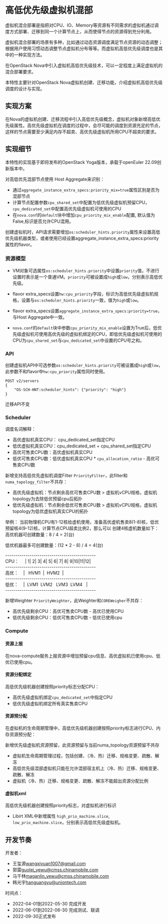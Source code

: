 
# 高低优先级虚拟机混部

虚拟机混合部署是指把对CPU、IO、Memory等资源有不同需求的虚拟机通过调度方式部署、迁移到同一个计算节点上，从而使得节点的资源得到充分利用。

虚拟机混合部署的场景有多种，比如通过动态资源调度满足节点资源的动态调整；根据用户使用习惯动态调整节点虚拟机分布等等。而虚拟机高低优先级调度也是其中的一种实现方法。

在OpenStack Nova中引入虚拟机高低优先级技术，可以一定程度上满足虚拟机的混合部署要求。

本特性主要针对OpenStack Nova虚拟机创建、迁移功能，介绍虚拟机高低优先级调度的设计与实现。

## 实现方案

在Nova的虚拟机创建、迁移流程中引入高低优先级概念，虚拟机对象新增高低优先级属性。高优先级虚拟机在调度的过程中，会尽可能的调度到资源充足的节点，这样的节点需要至少满足内存不超卖、高优先级虚拟机所用CPU不超卖的要求。

## 实现细节

本特性的实现基于即将发布的OpenStack Yoga版本，承载于openEuler 22.09创新版本中。

对高低优先混部节点使用 Host Aggregate来识别：

* 通过`aggregate_instance_extra_specs:priority_mix=true`属性区别是否为混部节点
* 计算节点配置参数`cpu_shared_set`中配置为低优先级虚拟机预留CPU，`cpu_dedicated_set`中配置高优先级虚拟机可使用的CPU
* 在`nova.conf`的`default`块中增加`cpu_priority_mix_enable`配置, 默认值为False,标识是否允许CPU混用。

创建虚拟机时，API请求需要增加`os:scheduler_hints.priority`属性来设置高低优先级机器类型，或者使用已经设置aggregate_instance_extra_specs:priority属性的flavor。

### 资源模型

* VM对象可选属性`os:scheduler_hints.priority`中设置`priority`值，不进行设置时表示是一个普通VM。`priority`可被设置成`high`或`low`，分别表示高低优先级。

* flavor extra_specs设置`hw:cpu_priority`字段，标识为高低优先级虚拟机规格，设置与`os:scheduler_hints.priority`一致，值为`high`或`low`。

* flavor extra_specs设置`aggregate_instance_extra_specs:priority=true`，与Host Aggregate中一致。

* `nova.conf`的`default`块中参数`cpu_priority_mix_enable`设置为True后，低优先级虚拟机可使用高优先级的虚拟机绑定的CPU，即低优先级虚拟机可使用的CPU为`cpu_shared_set`与`cpu_dedicated_set`中设置的CPU号之和。

### API

创建虚拟机API中可选参数`os:scheduler_hints.priority`可被设置成`high`或`low`，此参数不和flavor中`hw:cpu_priority`属性同时使用。

```
POST v2/servers
{
    "OS-SCH-HNT:scheduler_hints": {"priority": "high"}
}
```

迁移API不变

### Scheduler

调度名词解释：

* 高优虚拟机真实CPU： cpu_dedicated_set指定CPU
* 低优虚拟机真实CPU：cpu_dedicated_set + cpu_shared_set指定CPU
* 高优可售卖CPU数：高优虚拟机真实CPU
* 低优可售卖CPU数：低优虚拟机真实CPU  * `cpu_allocation_ratio` - 高优可售卖CPU数

新增支持高低优先虚拟机调度Filter `PriorityFilter`，此filter和`numa_topology_filter`不共存：
* 高优先级虚拟机：节点剩余高优可售卖CPU数 > 虚拟机vCPU规格，虚拟机topology为去除低优预留cpu后拓扑
* 低优先级虚拟机：节点剩余低优可售卖CPU数 > 虚拟机vCPU规格，虚拟机topology为低优虚拟机真实CPU的拓扑

举例：
当前物理机CPU有1-12核给虚机使用，准备高优虚机售卖8(1-8)核，低优预留核4(9-12)核，计算节点CPU超卖比例2，那么可以
创建4核虚机数量如下：
高优机器可创建数量：8 / 4 = 2(台)

低优机器最多可创建数量：(12 * 2 - 8) / 4 = 4(台)

\---------------------------------------------  
CPU：&nbsp;&nbsp;&nbsp;&nbsp;&nbsp;|&nbsp;1|&nbsp;2|&nbsp;3|&nbsp;4|&nbsp;5|&nbsp;6|&nbsp;7|&nbsp;8|&nbsp;9|10|11|12|  
\---------------------------------------------  
高优：&nbsp;&nbsp;&nbsp;&nbsp;|&nbsp;&nbsp;&nbsp;HVM1&nbsp;&nbsp;|&nbsp;&nbsp;HVM2&nbsp;&nbsp;|  
\---------------------------------------------  
低优：&nbsp;&nbsp;&nbsp;&nbsp;|&nbsp;&nbsp;LVM1&nbsp;&nbsp;LVM2&nbsp;&nbsp;&nbsp;LVM3&nbsp;&nbsp;LVM4&nbsp;&nbsp;&nbsp;|   
\---------------------------------------------

新增Weighter `PriorityWeighter`，此Weighter和`COREWeigher`不共存：
* 高优先级剩余CPU：高优可售卖CPU数 - 高优已使用CPU
* 低优先级剩余CPU：低优可售卖CPU数 - 低优已使用cpu

### Compute

#### 资源上报

在nova-compute服务上报资源中增加预留cpu信息、高优虚拟机已使用cpu、低优已使用cpu。

#### 资源分配绑定

高低优先级机器创建按照priority标志分配CPU：

* 高优先级虚拟机绑定`cpu_dedicated_set`中指定CPU
* 低优先级虚拟机绑定所有真实售卖CPU

#### 资源预分配

在虚拟机的生命周期管理中，高低优先级机器创建按照priority标志进行CPU、内存资源预分配：

新增优先级虚拟机资源预留，此资源预留与当前numa_topology资源预留不共存

* 虚拟机生命周期管理过程，包括创建、（冷、热）迁移、规格变更、疏散、解冻
* 高低优先级混部虚拟机只能在允许混部宿主机上（冷、热）迁移、规格变更、疏散、解冻
* 虚拟机（冷、热）迁移、规格变更、疏散、解冻不能超出资源分配比例

#### 虚拟机xml

高低优先级机器创建按照priority标志，对虚拟机进行标识

* Libirt XML中新增属性 `high_prio_machine.slice`, `low_prio_machine.slice`，分别表示高低优先级虚拟机。

## 开发节奏

开发者：

* 王玺源<wangxiyuan1007@gmail.com>
* 郭雷<guolei_yewu@cmss.chinamobile.com>
* 马干林<maganlin_yewu@cmss.chinamobile.com>
* 韩光宇<hanguangyu@uniontech.com>

时间点：

* 2022-04-01到2022-05-30 完成开发
* 2022-06-01到2022-06-30 完成测试、联调
* 2022-09-30正式发布

